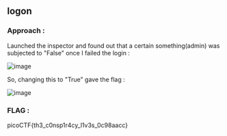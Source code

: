 ## logon

### Approach :

Launched the inspector and found out that a certain something(admin) was subjected to "False" once I failed the login :

![image](https://github.com/parthhhhh21/picoCTF-writeups/assets/148140667/4b6ced22-0004-4af6-9459-2cb482c1130f)

So, changing this to "True" gave the flag :

![image](https://github.com/parthhhhh21/picoCTF-writeups/assets/148140667/bd72f107-8656-4f78-8bb6-4da82e9af58b)

### FLAG :

picoCTF{th3_c0nsp1r4cy_l1v3s_0c98aacc}

